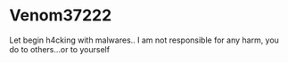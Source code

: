 # Venom37222
Let begin h4cking with malwares..
I am not responsible for any harm, you do to others...or to yourself
